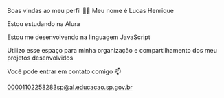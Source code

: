 Boas vindas ao meu perfil 💙💙
Meu nome é Lucas Henrique 

Estou estudando na Alura

Estou me desenvolvendo na linguagem JavaScript

Utilizo esse espaço para minha organização e compartilhamento dos meu projetos desenvolvidos

Você pode entrar em contato comigo 📫

00001102258283sp@al.educacao.sp.gov.br 
